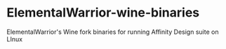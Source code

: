 # ElementalWarrior-wine-binaries
ElementalWarrior's Wine fork binaries for running Affinity Design suite on LInux
